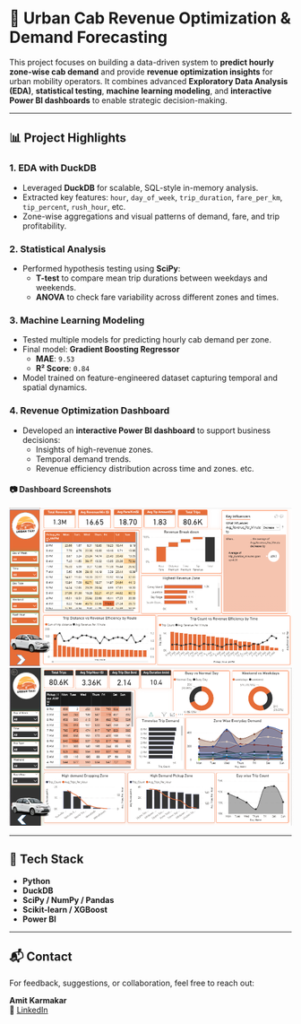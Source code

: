 # 🚕 Urban Cab Revenue Optimization & Demand Forecasting

This project focuses on building a data-driven system to **predict hourly zone-wise cab demand** and provide **revenue optimization insights** for urban mobility operators. It combines advanced **Exploratory Data Analysis (EDA)**, **statistical testing**, **machine learning modeling**, and **interactive Power BI dashboards** to enable strategic decision-making.

---

## 📊 Project Highlights

### 1. **EDA with DuckDB**
- Leveraged **DuckDB** for scalable, SQL-style in-memory analysis.
- Extracted key features: `hour`, `day_of_week`, `trip_duration`, `fare_per_km`, `tip_percent`, `rush_hour`, etc.
- Zone-wise aggregations and visual patterns of demand, fare, and trip profitability.

### 2. **Statistical Analysis**
- Performed hypothesis testing using **SciPy**:
  - **T-test** to compare mean trip durations between weekdays and weekends.
  - **ANOVA** to check fare variability across different zones and times.

### 3. **Machine Learning Modeling**
- Tested multiple models for predicting hourly cab demand per zone.
- Final model: **Gradient Boosting Regressor**
  - **MAE**: `9.53`
  - **R² Score**: `0.84`
- Model trained on feature-engineered dataset capturing temporal and spatial dynamics.

### 4. **Revenue Optimization Dashboard**
- Developed an **interactive Power BI dashboard** to support business decisions:
  - Insights of high-revenue zones.
  - Temporal demand trends.
  - Revenue efficiency distribution across time and zones. etc.

#### 📷 Dashboard Screenshots
![Dashboard Screenshot 1](assets/img2.png)
![Dashboard Screenshot 2](assets/img1.png)

---

## 🧠 Tech Stack

- **Python**
- **DuckDB**
- **SciPy / NumPy / Pandas**
- **Scikit-learn / XGBoost**
- **Power BI**

---

## 📬 Contact

For feedback, suggestions, or collaboration, feel free to reach out:

**Amit Karmakar**    
🔗 [LinkedIn](https://www.linkedin.com/in/amit-karmakar-355817258/)


